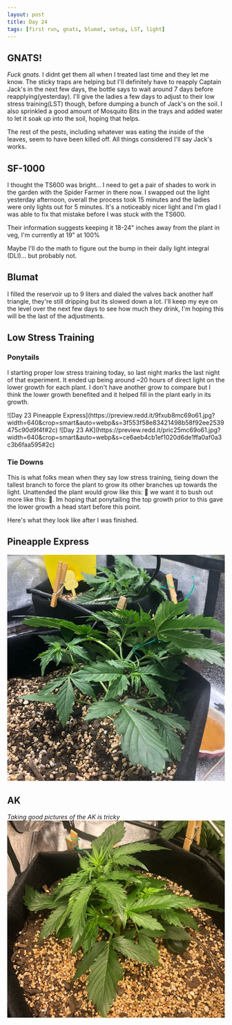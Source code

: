 ```yaml
---
layout: post
title: Day 24
tags: [first run, gnats, blumat, setup, LST, light]
---
```


## GNATS!

<i class="organge">Fuck gnats.</i> I didnt get them all when I treated last time and they let me know. The sticky traps are helping but I'll definitely have to reapply Captain Jack's in the next few days, the bottle says to wait around 7 days before reapplying(yesterday). I'll give the ladies a few days to adjust to their low stress training(LST) though, before dumping a bunch of Jack's on the soil. I also sprinkled a good amount of Mosquito Bits in the trays and added water to let it soak up into the soil, hoping that helps.

The rest of the pests, including whatever was eating the inside of the leaves, seem to have been killed off. All things considered I'll say Jack's works.

## SF-1000

I thought the TS600 was bright... I need to get a pair of shades to work in the garden with the Spider Farmer in there now. I swapped out the light yesterday afternoon, overall the process took 15 minutes and the ladies were only lights out for 5 minutes. It's a noticeably nicer light and I'm glad I was able to fix that mistake before I was stuck with the TS600. 

Their information suggests keeping it 18-24" inches away from the plant in veg, I'm currently at 19" at 100%

Maybe I'll do the math to figure out the bump in their daily light integral (DLI)... but probably not.

## Blumat

I filled the reservoir up to 9 liters and dialed the valves back another half triangle, they're still dripping but its slowed down a lot. I'll keep my eye on the level over the next few days to see how much they drink, I'm hoping this will be the last of the adjustments.

## Low Stress Training

### Ponytails

I starting proper low stress training today, so last night marks the last night of that experiment. It ended up being around ~20 hours of direct light on the lower growth for each plant. I don't have another grow to compare but I think the lower growth benefited and it helped fill in the plant early in its growth.

<span class="pic-row">
![Day 23 Pineapple Express](https://preview.redd.it/9fxub8mc69o61.jpg?width=640&crop=smart&auto=webp&s=3f553f58e83421498b58f92ee2539475c90d9f4f#2c)
![Day 23 AK](https://preview.redd.it/pric25mc69o61.jpg?width=640&crop=smart&auto=webp&s=ce6aeb4cb1ef1020d6de1ffa0af0a3c3b6faa595#2c)
</span>

### Tie Downs

This is what folks mean when they say low stress training, tieing down the tallest branch to force the plant to grow its other branches up towards the light. Unattended the plant would grow like this: 🌲 we want it to bush out more like this: 🌳. Im hoping that ponytailing the top growth prior to this gave the lower growth a head start before this point. 

Here's what they look like after I was finished.

## Pineapple Express

![Day 24 Pineapple](../public/images/first-run/day24-pineapple.jpeg#75)

## AK

_Taking good pictures of the AK is tricky_
![Day 24 AK](../public/images/first-run/day24-ak.jpeg#75)
